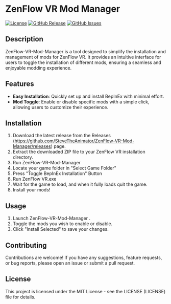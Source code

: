 # ZenFlow VR Mod Manager

[![License](https://img.shields.io/badge/License-MIT-blue.svg)](https://opensource.org/licenses/MIT)
[![GitHub Release](https://img.shields.io/github/release/SteveTheAnimator/ZenFlow-VR-Mod-Manager.svg)](https://github.com/SteveTheAnimator/ZenFlow-VR-Mod-Manager/releases)
[![GitHub Issues](https://img.shields.io/github/issues/SteveTheAnimator/ZenFlow-VR-Mod-Manager.svg)](https://github.com/SteveTheAnimator/ZenFlow-VR-Mod-Manager/issues)

## Description

 ZenFlow-VR-Mod-Manager  is a tool designed to simplify the installation and management of mods for  ZenFlow VR. It provides an intuitive interface for users to toggle the installation of different mods, ensuring a seamless and enjoyable modding experience.

## Features

- **Easy Installation**: Quickly set up and install  BepInEx  with minimal effort.
- **Mod Toggle**: Enable or disable specific mods with a simple click, allowing users to customize their experience.

## Installation

1. Download the latest release from the  Releases (https://github.com/SteveTheAnimator/ZenFlow-VR-Mod-Manager/releases) page.
2. Extract the downloaded ZIP file to your  ZenFlow VR  installation directory.
3. Run  ZenFlow-VR-Mod-Manager 
4. Locate your game folder in "Select Game Folder"
5. Press "Toggle BepInEx Installation" Button
6. Run  ZenFlow VR.exe 
7. Wait for the game to load, and when it fully loads quit the game.
8. Install your mods!

## Usage

1. Launch  ZenFlow-VR-Mod-Manager .
2. Toggle the mods you wish to enable or disable.
3. Click "Install Selected" to save your changes.

## Contributing

Contributions are welcome! If you have any suggestions, feature requests, or bug reports, please open an issue or submit a pull request.

## License

This project is licensed under the MIT License - see the  LICENSE (LICENSE) file for details.



